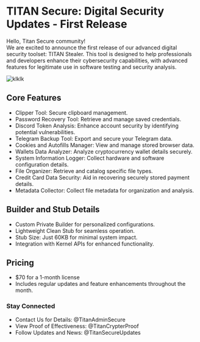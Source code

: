 # TITAN Secure: Digital Security Updates - First Release

Hello, Titan Secure community!  
We are excited to announce the first release of our advanced digital security toolset: TITAN Stealer. This tool is designed to help professionals and developers enhance their cybersecurity capabilities, with advanced features for legitimate use in software testing and security analysis.  

![klklk](https://github.com/user-attachments/assets/97ee172e-0764-4196-8485-a230b45990f3)

## Core Features
- Clipper Tool: Secure clipboard management.  
- Password Recovery Tool: Retrieve and manage saved credentials.  
- Discord Token Analysis: Enhance account security by identifying potential vulnerabilities.  
- Telegram Backup Tool: Export and secure your Telegram data.  
- Cookies and Autofills Manager: View and manage stored browser data.  
- Wallets Data Analyzer: Analyze cryptocurrency wallet details securely.  
- System Information Logger: Collect hardware and software configuration details.  
- File Organizer: Retrieve and catalog specific file types.  
- Credit Card Data Security: Aid in recovering securely stored payment details.  
- Metadata Collector: Collect file metadata for organization and analysis.

## Builder and Stub Details
- Custom Private Builder for personalized configurations.  
- Lightweight Clean Stub for seamless operation.  
- Stub Size: Just 60KB for minimal system impact.  
- Integration with Kernel APIs for enhanced functionality.  

## Pricing
- $70 for a 1-month license  
- Includes regular updates and feature enhancements throughout the month.  

### Stay Connected
- Contact Us for Details: @TitanAdminSecure  
- View Proof of Effectiveness: @TitanCrypterProof  
- Follow Updates and News: @TitanSecureUpdates  
